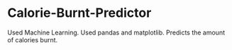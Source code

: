 # Calorie-Burnt-Predictor
Used Machine Learning.
Used pandas and matplotlib.
Predicts the amount of calories burnt.
